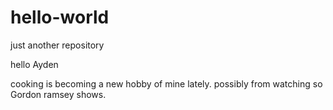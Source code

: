 # hello-world
just another repository

hello Ayden

cooking is becoming a new hobby of mine lately. 
possibly from watching so Gordon ramsey shows.
